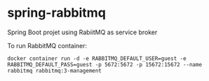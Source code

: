 # spring-rabbitmq
Spring Boot projet using RabiitMQ as service broker

To run RabbitMQ container:

`docker container run -d -e RABBITMQ_DEFAULT_USER=guest -e RABBITMQ_DEFAULT_PASS=guest -p 5672:5672 -p 15672:15672 --name rabbitmq rabbitmq:3-management`

